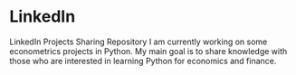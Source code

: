 # LinkedIn
LinkedIn Projects Sharing Repository
I am currently working on some econometrics projects in Python. My main goal is to share knowledge with those who are interested in learning Python for economics and finance.
